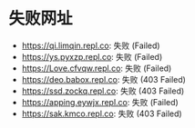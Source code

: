 # 失败网址
- https://qi.limqin.repl.co: 失败 (Failed)
- https://ys.pyxzp.repl.co: 失败 (Failed)
- https://Love.cfvqw.repl.co: 失败 (Failed)
- https://deo.babox.repl.co: 失败 (403
Failed)
- https://ssd.zockq.repl.co: 失败 (403
Failed)
- https://apping.eywjx.repl.co: 失败 (Failed)
- https://sak.kmco.repl.co: 失败 (403
Failed)
